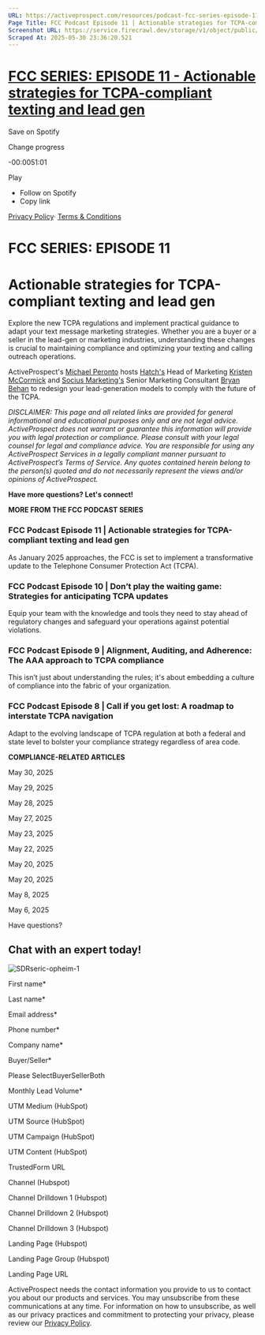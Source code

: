 ```yaml
---
URL: https://activeprospect.com/resources/podcast-fcc-series-episode-11-ty/?utm_medium=Email&utm_source=Website&utm_campaign=AP-Email-InsideCBM-Jan
Page Title: FCC Podcast Episode 11 | Actionable strategies for TCPA-compliant texting and lead gen - ActiveProspect
Screenshot URL: https://service.firecrawl.dev/storage/v1/object/public/media/screenshot-6e5d1ac8-aca8-4385-9349-65d911a02df4.png
Scraped At: 2025-05-30 23:36:20.521
---
```

# [FCC SERIES: EPISODE 11 - Actionable strategies for TCPA-compliant texting and lead gen](https://open.spotify.com/episode/6V3wQ1pAo5RkRxJ2LQsNbU?go=1&sp_cid=5785bde20bd9f908af8a8e85c9e7ef79&utm_source=embed_player_p&utm_medium=desktop)


Save on Spotify

Change progress

-00:0051:01

Play

- Follow on Spotify
- Copy link

[Privacy Policy](https://www.spotify.com/legal/privacy-policy/)· [Terms & Conditions](https://www.spotify.com/legal)

# FCC SERIES: EPISODE 11

# Actionable strategies for TCPA-compliant texting and lead gen

Explore the new TCPA regulations and implement practical guidance to adapt your text message marketing strategies. Whether you are a buyer or a seller in the lead-gen or marketing industries, understanding these changes is crucial to maintaining compliance and optimizing your texting and calling outreach operations.

ActiveProspect's [Michael Peronto](https://www.linkedin.com/in/michael-peronto/) hosts [Hatch's](https://www.usehatchapp.com/) Head of Marketing [Kristen McCormick](https://www.linkedin.com/in/kristenmccormick1/) and [Socius Marketing's](https://www.sociusmarketing.com/) Senior Marketing Consultant [Bryan Behan](https://www.linkedin.com/in/bryan-behan-076aba19/) to redesign your lead-generation models to comply with the future of the TCPA.

_DISCLAIMER: This page and all related links are provided for general informational and educational purposes only and are not legal advice. ActiveProspect does not warrant or guarantee this information will provide you with legal protection or compliance. Please consult with your legal counsel for legal and compliance advice. You are responsible for using any ActiveProspect Services in a legally compliant manner pursuant to ActiveProspect’s Terms of Service. Any quotes contained herein belong to the person(s) quoted and do not necessarily represent the views and/or opinions of ActiveProspect._

**Have more questions? Let's connect!**


**MORE FROM THE FCC PODCAST SERIES**


### FCC Podcast Episode 11 \| Actionable strategies for TCPA-compliant texting and lead gen

As January 2025 approaches, the FCC is set to implement a transformative update to the Telephone Consumer Protection Act (TCPA).



### FCC Podcast Episode 10 \| Don’t play the waiting game: Strategies for anticipating TCPA updates

Equip your team with the knowledge and tools they need to stay ahead of regulatory changes and safeguard your operations against potential violations.



### FCC Podcast Episode 9 \| Alignment, Auditing, and Adherence: The AAA approach to TCPA compliance

This isn’t just about understanding the rules; it's about embedding a culture of compliance into the fabric of your organization.



### FCC Podcast Episode 8 \| Call if you get lost: A roadmap to interstate TCPA navigation

Adapt to the evolving landscape of TCPA regulation at both a federal and state level to bolster your compliance strategy regardless of area code.


**COMPLIANCE-RELATED ARTICLES**



May 30, 2025




May 29, 2025




May 28, 2025




May 27, 2025




May 23, 2025




May 22, 2025




May 20, 2025




May 20, 2025




May 8, 2025




May 6, 2025



Have questions?

## Chat with an expert today!

![SDRseric-opheim-1](https://activeprospect.com/wp-content/uploads/2023/09/SDRseric-opheim-1.png)

First name\*

Last name\*

Email address\*

Phone number\*

Company name\*

Buyer/Seller\*

Please SelectBuyerSellerBoth

Monthly Lead Volume\*

UTM Medium (HubSpot)

UTM Source (HubSpot)

UTM Campaign (HubSpot)

UTM Content (HubSpot)

TrustedForm URL

Channel (Hubspot)

Channel Drilldown 1 (Hubspot)

Channel Drilldown 2 (Hubspot)

Channel Drilldown 3 (Hubspot)

Landing Page (Hubspot)

Landing Page Group (Hubspot)

Landing Page URL

ActiveProspect needs the contact information you provide to us to contact you about our products and services. You may unsubscribe from these communications at any time. For information on how to unsubscribe, as well as our privacy practices and commitment to protecting your privacy, please review our [Privacy Policy](https://activeprospect.com/privacy-policy/).

